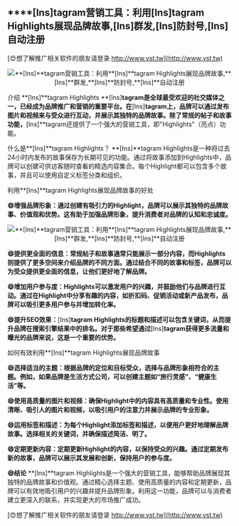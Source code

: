 ## ****[Ins]**tagram营销工具：利用**[Ins]**tagram Highlights展现品牌故事,**[Ins]**群发,**[Ins]**防封号,**[Ins]**自动注册**

[😍想了解推广相关软件的朋友请登录 http://www.vst.tw](http://www.vst.tw)

 <center><img src="https://vst.tw/MP4/tuiguang/png/6.png" alt="**[Ins]**tagram营销工具：利用**[Ins]**tagram Highlights展现品牌故事,**[Ins]**群发,**[Ins]**防封号,**[Ins]**自动注册"></center>

介绍 **[Ins]**tagram Highlights
**[Ins]**tagram是全球最受欢迎的社交媒体之一，已经成为品牌推广和营销的重要平台。在**[Ins]**tagram上，品牌可以通过发布图片和视频来与受众进行互动，并展示其独特的品牌故事。除了常规的帖子和故事功能，**[Ins]**tagram还提供了一个强大的营销工具，即"Highlights"（亮点）功能。

什么是**[Ins]**tagram Highlights？
**[Ins]**tagram Highlights是一种将过去24小时内发布的故事保存为长期可见的功能。通过将故事添加到Highlights中，品牌可以创建可供访客随时查看的精选内容集合。每个Highlight都可以包含多个故事，并且可以使用自定义标签分类和组织。

利用**[Ins]**tagram Highlights展现品牌故事的好处

**😄增强品牌形象：通过创建有吸引力的Highlight，品牌可以展示其独特的品牌故事、价值观和优势。这有助于加强品牌形象，提升消费者对品牌的认知和忠诚度。**

 <center><img src="https://vst.tw/MP4/tuiguang/png/1.png" alt="**[Ins]**tagram营销工具：利用**[Ins]**tagram Highlights展现品牌故事,**[Ins]**群发,**[Ins]**防封号,**[Ins]**自动注册"></center>

**😄提供更全面的信息：常规帖子和故事通常只能展示一部分内容，而Highlights则提供了更多空间来介绍品牌的不同方面。通过结合不同的故事和标签，品牌可以为受众提供更全面的信息，让他们更好地了解品牌。**

**😄增加用户参与度：Highlights可以激发用户的兴趣，并鼓励他们与品牌进行互动。通过在Highlight中分享有趣的内容，如折扣码、促销活动或新产品发布，品牌可以吸引更多用户参与并增加转化率。**

**😄提升SEO效果：**[Ins]**tagram Highlights的标题和描述可以包含关键词，从而提升品牌在搜索引擎结果中的排名。对于那些希望通过**[Ins]**tagram获得更多流量和曝光的品牌来说，这是一个重要的优势。**

如何有效利用**[Ins]**tagram Highlights展现品牌故事

**😄选择适当的主题：根据品牌的定位和目标受众，选择与品牌形象相符合的主题。例如，如果品牌是生活方式公司，可以创建主题如“旅行灵感”、“健康生活”等。**

**😄使用高质量的图片和视频：确保Highlight中的内容具有高质量和专业性。使用清晰、吸引人的图片和视频，以吸引用户的注意力并展示品牌的专业形象。**

**😄运用标签和描述：为每个Highlight添加标签和描述，以便用户更好地理解品牌故事。选择相关的关键词，并确保描述简洁、明了。**

**😄定期更新内容：定期更新Highlight的内容，以保持受众的兴趣。通过定期发布新的故事，品牌可以展示其发展和创新，保持用户的参与度。**

**😄结论**
**[Ins]**tagram Highlights是一个强大的营销工具，能够帮助品牌展现其独特的品牌故事和价值观。通过精心选择主题、使用高质量的内容和定期更新，品牌可以有效地吸引用户的兴趣并提升品牌形象。利用这一功能，品牌可以与消费者建立更深入的联系，并实现更大的市场推广成功。

[😍想了解推广相关软件的朋友请登录 http://www.vst.tw](http://www.vst.tw)



